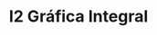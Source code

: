 ---
title: "I2 Gráfica Integral"
url: /ciudad-autonoma-de-buenos-aires/i2-grafica-integral/
shop: copyshop
---